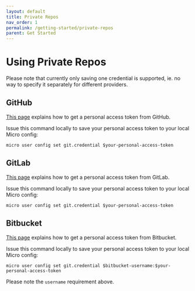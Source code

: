 ```yaml
---
layout: default
title: Private Repos
nav_order: 1
permalink: /getting-started/private-repos
parent: Get Started
---
```


# Using Private Repos

Please note that currently only saving one credential is supported, ie. no way to specify it separately for different providers.

## GitHub

[This page](https://docs.github.com/en/github/authenticating-to-github/creating-a-personal-access-token) explains how to get a personal access token from GitHub.

Issue this command locally to save your personal access token to your local Micro config:
```
micro user config set git.credential $your-personal-access-token
```

## GitLab

[This page](https://docs.gitlab.com/ee/user/profile/personal_access_tokens.html) explains how to get a personal access token from GitLab.

Issue this command locally to save your personal access token to your local Micro config:
```
micro user config set git.credential $your-personal-access-token
```

## Bitbucket

[This page](https://confluence.atlassian.com/bitbucketserver/personal-access-tokens-939515499.html) explains how to get a personal access token from Bitbucket.

Issue this command locally to save your personal access token to your local Micro config:
```
micro user config set git.credential $bitbucket-username:$your-personal-access-token
```

Please note the `username` requirement above.
